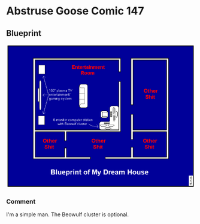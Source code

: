 # Abstruse Goose Comic 147
## Blueprint

![image](comics/dream_home.png)
### Comment
I'm a simple man. The Beowulf cluster is optional.
